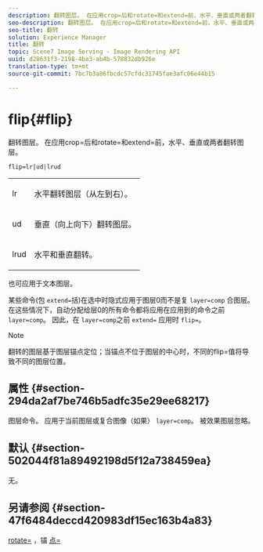 ```yaml
---
description: 翻转图层。 在应用crop=后和rotate=和extend=前，水平、垂直或两者翻转图层。
seo-description: 翻转图层。 在应用crop=后和rotate=和extend=前，水平、垂直或两者翻转图层。
seo-title: 翻转
solution: Experience Manager
title: 翻转
topic: Scene7 Image Serving - Image Rendering API
uuid: d28631f3-2198-4ba3-ab4b-578832db926e
translation-type: tm+mt
source-git-commit: 7bc7b3a86fbcdc57cfdc31745fae3afc06e44b15

---
```



# flip{#flip}

翻转图层。 在应用crop=后和rotate=和extend=前，水平、垂直或两者翻转图层。

`flip=lr|ud|lrud`

<table id="simpletable_072CA0E24B7146D48AEFD70E51E849C2"> 
 <tr class="strow"> 
  <td class="stentry"> <p> <span class="codeph"> lr </span> </p> </td> 
  <td class="stentry"> <p>水平翻转图层（从左到右）。 </p> </td> 
 </tr> 
 <tr class="strow"> 
  <td class="stentry"> <p> <span class="codeph"> ud </span> </p> </td> 
  <td class="stentry"> <p>垂直（向上向下）翻转图层。 </p> </td> 
 </tr> 
 <tr class="strow"> 
  <td class="stentry"> <p> <span class="codeph"> lrud </span> </p> </td> 
  <td class="stentry"> <p>水平和垂直翻转。 </p> </td> 
 </tr> 
</table>

也可应用于文本图层。

某些命令(包 `extend=`括)在选中时隐式应用于图层0而不是复 `layer=comp` 合图层。 在这些情况下，自动分配给层0的所有命令都将应用在应用到的命令之前 `layer=comp`。 因此，在 `layer=comp`之前 `extend=` 应用时 `flip=`。

>[!NOTE]
>
>翻转的图层基于图层锚点定位；当锚点不位于图层的中心时，不同的flip=值将导致不同的图层位置。

## 属性 {#section-294da2af7be746b5adfc35e29ee68217}

图层命令。 应用于当前图层或复合图像（如果） `layer=comp`。 被效果图层忽略。

## 默认 {#section-502044f81a89492198d5f12a738459ea}

无。

## 另请参阅 {#section-47f6484deccd420983df15ec163b4a83}

[rotate=](../../../../../is-api/http-ref/image-serving-api-ref/c-http-protocol-reference/c-command-reference/r-rotate.md#reference-12abb086635546ec9ec2e1a793dc1096) ，锚 [点=](../../../../../is-api/http-ref/image-serving-api-ref/c-http-protocol-reference/c-command-reference/r-anchor.md#reference-6661e548ab284b82828d8d94c8ddeb7c)
